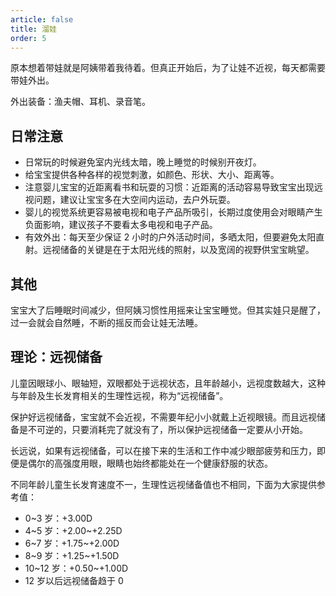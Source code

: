 ```yaml
---
article: false
title: 溜娃
order: 5
---
```


原本想着带娃就是阿姨带着我待着。但真正开始后，为了让娃不近视，每天都需要带娃外出。

外出装备：渔夫帽、耳机、录音笔。

## 日常注意

- 日常玩的时候避免室内光线太暗，晚上睡觉的时候别开夜灯。
- 给宝宝提供各种各样的视觉刺激，如颜色、形状、大小、距离等。
- 注意婴儿宝宝的近距离看书和玩耍的习惯：近距离的活动容易导致宝宝出现远视问题，建议让宝宝多在大空间内运动，去户外玩耍。
- 婴儿的视觉系统更容易被电视和电子产品所吸引，长期过度使用会对眼睛产生负面影响，建议孩子不要看太多电视和电子产品。
- 有效外出：每天至少保证 2 小时的户外活动时间，多晒太阳，但要避免太阳直射。远视储备的关键是在于太阳光线的照射，以及宽阔的视野供宝宝眺望。

## 其他

宝宝大了后睡眠时间减少，但阿姨习惯性用摇来让宝宝睡觉。但其实娃只是醒了，过一会就会自然睡，不断的摇反而会让娃无法睡。

## 理论：远视储备

儿童因眼球小、眼轴短，双眼都处于远视状态，且年龄越小，远视度数越大，这种与年龄及生长发育相关的生理性远视，称为“远视储备”。

保护好远视储备，宝宝就不会近视，不需要年纪小小就戴上近视眼镜。而且远视储备是不可逆的，只要消耗完了就没有了，所以保护远视储备一定要从小开始。

长远说，如果有远视储备，可以在接下来的生活和工作中减少眼部疲劳和压力，即便是偶尔的高强度用眼，眼睛也始终都能处在一个健康舒服的状态。

不同年龄儿童生长发育速度不一，生理性远视储备值也不相同，下面为大家提供参考值：

- 0~3 岁：+3.00D
- 4~5 岁：+2.00~+2.25D
- 6~7 岁：+1.75~+2.00D
- 8~9 岁：+1.25~+1.50D
- 10~12 岁：+0.50~+1.00D
- 12 岁以后远视储备趋于 0
